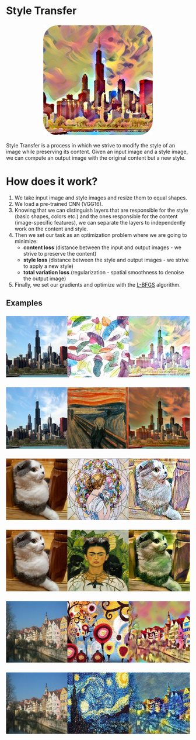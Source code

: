 # Style Transfer

<h3 align="center">
  <img src="assets/header.png" width="300">
</h3>

Style Transfer is a process in which we strive to modify the style of an image while preserving its content. Given an input image and a style image, we can compute an output image with the original content but a new style.

# How does it work?
1. We take input image and style images and resize them to equal shapes.
2. We load a pre-trained CNN (VGG16).
3. Knowing that we can distinguish layers that are responsible for the style (basic shapes, colors etc.) and the ones responsible for the content (image-specific features), we can separate the layers to independently work on the content and style.
4. Then we set our task as an optimization problem where we are going to minimize:
	* **content loss** (distance between the input and output images - we strive to preserve the content)
	* **style loss** (distance between the style and output images - we strive to apply a new style)
	* **total variation loss** (regularization - spatial smoothness to denoise the output image)
5. Finally, we set our gradients and optimize with the [L-BFGS](https://en.wikipedia.org/wiki/Limited-memory_BFGS) algorithm.

## Examples

<h3>
  <img src="assets/results/city_result_feathers_2.jpg">
</h3>

<h3>
  <img src="assets/results/city_result_the_scream_2.jpg">
</h3>

<h3>
  <img src="assets/results/my_cat_result.jpg">
</h3>

<h3>
  <img src="assets/results/my_cat_result_frida_kahlo_2.jpg">
</h3>

<h3>
  <img src="assets/results/city_result_candy.jpg">
</h3>

<h3>
  <img src="assets/results/city_result_starry_night_crop_2.jpg">
</h3>

